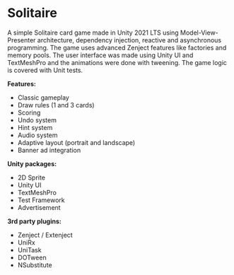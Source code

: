 # Solitaire
A simple Solitaire card game made in Unity 2021 LTS using Model-View-Presenter architecture, dependency injection, reactive and asynchronous programming. The game uses advanced Zenject features like factories and memory pools. The user interface was made using Unity UI and TextMeshPro and the animations were done with tweening. The game logic is covered with Unit tests.

**Features:**
* Classic gameplay
* Draw rules (1 and 3 cards)
* Scoring
* Undo system
* Hint system
* Audio system
* Adaptive layout (portrait and landscape)
* Banner ad integration

**Unity packages:**
* 2D Sprite
* Unity UI
* TextMeshPro
* Test Framework
* Advertisement

**3rd party plugins:**
* Zenject / Extenject
* UniRx
* UniTask
* DOTween
* NSubstitute
